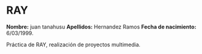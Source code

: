 # RAY

**Nombre:** juan tanahusu
**Apellidos:** Hernandez Ramos
**Fecha de nacimiento:** 6/03/1999.  

Práctica de RAY, realización de proyectos multimedia.
